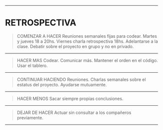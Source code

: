 ------------

# RETROSPECTIVA

> COMENZAR A HACER
    Reuniones semanales fijas para codear.
    Martes y jueves 18 a 20hs.
    Viernes charla retrospectiva 18hs.
    Adelantarse a la clase.
    Debatir sobre el proyecto en grupo y no en privado.

------------

> HACER MAS
    Codear.
    Comunicar más.
    Mantener el orden en el código.
    Usar el tablero.

------------

> CONTINUAR HACIENDO
    Reuniones.
    Charlas semanales sobre el estatus del proyecto.
    Ayudarse mutuamente.

------------

> HACER MENOS
    Sacar siempre propias conclusiones.

------------

> DEJAR DE HACER
    Actuar sin consultar a los compañeros previamente.

------------